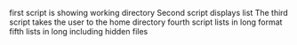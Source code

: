first script is showing working directory
Second script displays list
The third script takes the user to the home directory
fourth script lists in long format
fifth lists in long including hidden files
